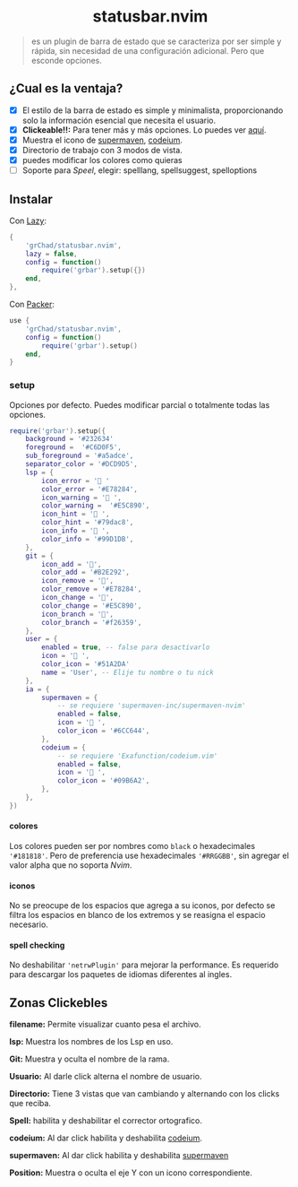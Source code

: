 <h1 align="center">statusbar.nvim</h1>

> es un plugin de barra de estado que se caracteriza por ser simple y rápida, sin necesidad de una configuración adicional. Pero que esconde opciones.

## ¿Cual es la ventaja?

- [x] El estilo de la barra de estado es simple y minimalista, proporcionando solo la información esencial que necesita el usuario.
- [x] **Clickeable!!:** Para tener más y más opciones. Lo puedes ver [aquí](#zonas-clickebles).
- [x] Muestra el icono de [supermaven](https://github.com/supermaven-inc/supermaven-nvim), [codeium](https://github.com/Exafunction/codeium.vim).
- [x] Directorio de trabajo con 3 modos de vista.
- [x] puedes modificar los colores como quieras
- [ ] Soporte para _Speel_, elegir: spelllang, spellsuggest, spelloptions

## Instalar

Con [Lazy](https://github.com/folke/lazy.nvim):

```lua
{
    'grChad/statusbar.nvim',
    lazy = false,
    config = function()
        require('grbar').setup({})
    end,
},
```

Con [Packer](https://github.com/wbthomason/packer.nvim):

```lua
use {
    'grChad/statusbar.nvim',
    config = function()
        require('grbar').setup()
    end,
}
```

### setup

Opciones por defecto. Puedes modificar parcial o totalmente todas las opciones.

```lua
require('grbar').setup({
    background = '#232634'
    foreground =  '#C6D0F5',
    sub_foreground = '#a5adce',
    separator_color = '#DCD9D5',
    lsp = {
        icon_error = ' '
        color_error = '#E78284',
        icon_warning = ' ',
        color_warning =  '#E5C890',
        icon_hint = '󰌵 ',
        color_hint = '#79dac8',
        icon_info = ' ',
        color_info = '#99D1DB',
    },
    git = {
        icon_add = '',
        color_add = '#B2E292',
        icon_remove = '',
        color_remove = '#E78284',
        icon_change = '',
        color_change = '#E5C890',
        icon_branch = '',
        color_branch = '#f26359',
    },
    user = {
        enabled = true, -- false para desactivarlo
        icon = ' ',
        color_icon = '#51A2DA'
        name = 'User', -- Elije tu nombre o tu nick
    },
    ia = {
        supermaven = {
            -- se requiere 'supermaven-inc/supermaven-nvim'
            enabled = false,
            icon = ' ',
            color_icon = '#6CC644',
        },
        codeium = {
            -- se requiere 'Exafunction/codeium.vim'
            enabled = false,
            icon = ' ',
            color_icon = '#09B6A2',
        },
    },
})
```

#### colores

Los colores pueden ser por nombres como `black` o hexadecimales `'#181818'`. Pero de preferencia use hexadecimales `'#RRGGBB'`, sin agregar el valor alpha que no soporta _Nvim_.

#### iconos

No se preocupe de los espacios que agrega a su iconos, por defecto se filtra los espacios en blanco de los extremos y se reasigna el espacio necesario.

#### spell checking

No deshabilitar `'netrwPlugin'` para mejorar la performance. Es requerido para descargar los paquetes de idiomas diferentes al ingles.

## Zonas Clickebles

**filename:** Permite visualizar cuanto pesa el archivo.

**lsp:** Muestra los nombres de los Lsp en uso.

**Git:** Muestra y oculta el nombre de la rama.

**Usuario:** Al darle click alterna el nombre de usuario.

**Directorio:** Tiene 3 vistas que van cambiando y alternando con los clicks que reciba.

**Spell:** habilita y deshabilitar el corrector ortografico.

**codeium:** Al dar click habilita y deshabilita [codeium](https://github.com/Exafunction/codeium.vim).

**supermaven:** Al dar click habilita y deshabilita [supermaven](https://github.com/supermaven-inc/supermaven-nvim)

**Position:** Muestra o oculta el eje Y con un icono correspondiente.
